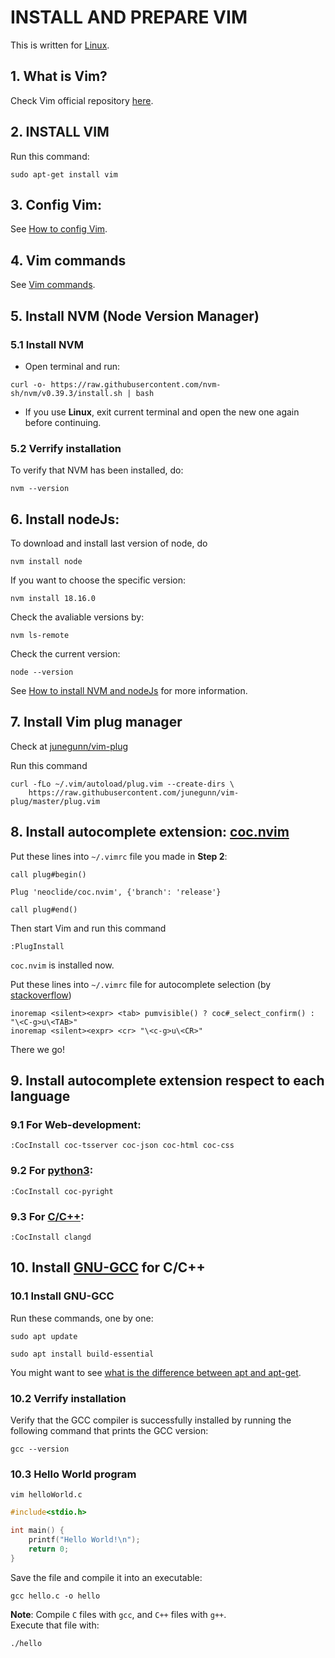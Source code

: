 # INSTALL AND PREPARE VIM

This is written for [Linux](https://ubuntu.com/).

## 1. What is Vim?

Check Vim official repository [here](https://github.com/vim/vim).

## 2. INSTALL VIM

Run this command:
```console
sudo apt-get install vim
```
## 3. Config Vim:

See [How to config Vim](https://www.freecodecamp.org/news/vimrc-configuration-guide-customize-your-vim-editor/).

## 4. Vim commands

See [Vim commands](https://phoenixnap.com/kb/vim-commands-cheat-sheet).

## 5. Install NVM (Node Version Manager)
### 5.1 Install NVM

* Open terminal and run:
 ```console
 curl -o- https://raw.githubusercontent.com/nvm-sh/nvm/v0.39.3/install.sh | bash
 ```
* If you use **Linux**, exit current terminal and open the new one again before continuing.

### 5.2 Verrify installation

To verify that NVM has been installed, do:
```console
nvm --version
```
## 6. Install nodeJs:

To download and install last version of node, do
```console
nvm install node
```
If you want to choose the specific version:
```console
nvm install 18.16.0
```
Check the avaliable versions by:
```console
nvm ls-remote
```
Check the current version:
```console
node --version
```
See [How to install NVM and nodeJs](https://github.com/nvm-sh/nvm) for more information.

## 7. Install Vim plug manager

Check at [junegunn/vim-plug](https://github.com/junegunn/vim-plug)

Run this command
```console
curl -fLo ~/.vim/autoload/plug.vim --create-dirs \
    https://raw.githubusercontent.com/junegunn/vim-plug/master/plug.vim
```

## 8. Install autocomplete extension: [coc.nvim](https://github.com/neoclide/coc.nvim)

Put these lines into ```~/.vimrc``` file you made in **Step 2**:
```
call plug#begin()

Plug 'neoclide/coc.nvim', {'branch': 'release'}

call plug#end()
```

Then start Vim and run this command
```
:PlugInstall
```

```coc.nvim``` is installed now.

Put these lines into ```~/.vimrc``` file for autocomplete selection (by [stackoverflow](https://stackoverflow.com/questions/67370086/how-to-remap-coc-nvim-autocomplete-key))

```
inoremap <silent><expr> <tab> pumvisible() ? coc#_select_confirm() : "\<C-g>u\<TAB>"
inoremap <silent><expr> <cr> "\<c-g>u\<CR>"
```


There we go!

## 9. Install autocomplete extension respect to each language
### 9.1 For Web-development:

```console
:CocInstall coc-tsserver coc-json coc-html coc-css
```

### 9.2 For [python3](https://www.python.org/):

```console
:CocInstall coc-pyright
```

### 9.3 For [C/C++](https://en.cppreference.com/w/):

```console
:CocInstall clangd
```

## 10. Install [GNU-GCC](https://gcc.gnu.org/) for C/C++
### 10.1 Install GNU-GCC
Run these commands, one by one:
```console
sudo apt update
```
```console
sudo apt install build-essential
```
You might want to see [what is the difference between apt and apt-get](https://askubuntu.com/questions/445384/what-is-the-difference-between-apt-and-apt-get).

### 10.2 Verrify installation

Verify that the GCC compiler is successfully installed by running the following command that prints the GCC version:
```console
gcc --version
```
### 10.3 Hello World program

```console
vim helloWorld.c
```
```c
#include<stdio.h>

int main() {
    printf("Hello World!\n");
    return 0;
}
```
Save the file and compile it into an executable:
```console
gcc hello.c -o hello
```
**Note**: Compile ```C``` files with ```gcc```, and ```C++``` files with ```g++```. \
Execute that file with:
```console
./hello
```

<!-- code highlight:
https://github.com/github/linguist/blob/master/lib/linguist/languages.yml -->
